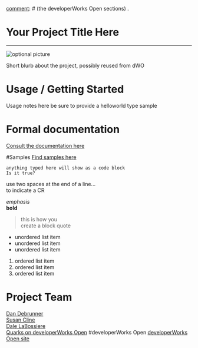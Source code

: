 
[comment]: # (developerWorks Open README.md v1.0)

[comment]: # (This is a template for README.md, compliant to the Markdown syntax)
[comment]: # (and compliant to developerWorks Open syntax. At minimum this file)
[comment]: # (should have the Usage / Getting Started section, a pointer to the)
[comment]: # (formal documentation if it exists, a pointer to samples and)
[comment]: # (the developerWorks Open sections) .
 
Your Project Title Here
===
***
![optional picture](http://www.ibm.com/us-en/images/homepage/products/watson.png)

Short blurb about the project, possibly reused from dWO

# Usage / Getting Started
Usage notes here
be sure to provide a helloworld type sample

# Formal documentation 
[Consult the documentation here](https://github.com/openwhisk/openwhisk/tree/master/docs)

#Samples
[Find samples here](https://github.com/quarks-edge/quarks/tree/master/samples)

```
anything typed here will show as a code block
Is it true?
```

use two spaces at the end of a line...  
to indicate a CR  

*emphasis*  
**bold**

> this is how you  
> create a block quote  


* unordered list item
* unordered list item
* unordered list item


1. ordered list item
2. ordered list item
3. ordered list item





# Project Team
[Dan Debrunner](https://developer.ibm.com/open/author/debrunne/)  
[Susan Cline](https://developer.ibm.com/open/author/susancline/)  
[Dale LaBossiere](https://developer.ibm.com/open/author/dlaboss/)  
[Quarks on developerWorks Open](https://developer.ibm.com/open/quarks)
#developerWorks Open
[developerWorks Open site](https://developer.ibm.com/open)
